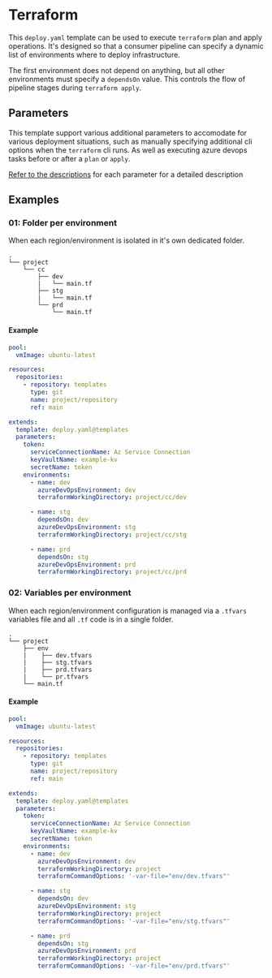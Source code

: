 # Terraform

This `deploy.yaml` template can be used to execute `terraform` plan and apply operations.
It's designed so that a consumer pipeline can specify a dynamic list of environments where to deploy infrastructure.

The first environment does not depend on anything, but all other environments must specify a `dependsOn` value.
This controls the flow of pipeline stages during `terraform apply`.

## Parameters

This template support various additional parameters to accomodate for various deployment situations, such as manually specifying additional cli options when the `terraform` cli runs. As well as executing azure devops tasks before or after a `plan` or `apply`.

[Refer to the descriptions](deploy.yaml) for each parameter for a detailed description

## Examples

### 01: Folder per environment

When each region/environment is isolated in it's own dedicated folder.

```
.
└── project
    └── cc
        ├── dev
        |   └── main.tf
        ├── stg
        |   └── main.tf
        └── prd
            └── main.tf
```

#### Example

```yaml
pool:
  vmImage: ubuntu-latest

resources:
  repositories:
    - repository: templates
      type: git
      name: project/repository
      ref: main

extends:
  template: deploy.yaml@templates
  parameters:
    token:
      serviceConnectionName: Az Service Connection
      keyVaultName: example-kv
      secretName: token
    environments:
      - name: dev
        azureDevOpsEnvironment: dev
        terraformWorkingDirectory: project/cc/dev

      - name: stg
        dependsOn: dev
        azureDevOpsEnvironment: stg
        terraformWorkingDirectory: project/cc/stg

      - name: prd
        dependsOn: stg
        azureDevOpsEnvironment: prd
        terraformWorkingDirectory: project/cc/prd
```

### 02: Variables per environment

When each region/environment configuration is managed via a `.tfvars` variables file and all `.tf` code is in a single folder.

```
.
└── project
    ├── env
    |    ├── dev.tfvars
    |    ├── stg.tfvars
    |    ├── prd.tfvars
    |    └── pr.tfvars
    └── main.tf
```

#### Example

```yaml
pool:
  vmImage: ubuntu-latest

resources:
  repositories:
    - repository: templates
      type: git
      name: project/repository
      ref: main

extends:
  template: deploy.yaml@templates
  parameters:
    token:
      serviceConnectionName: Az Service Connection
      keyVaultName: example-kv
      secretName: token
    environments:
      - name: dev
        azureDevOpsEnvironment: dev
        terraformWorkingDirectory: project
        terraformCommandOptions: '-var-file="env/dev.tfvars"'

      - name: stg
        dependsOn: dev
        azureDevOpsEnvironment: stg
        terraformWorkingDirectory: project
        terraformCommandOptions: '-var-file="env/stg.tfvars"'

      - name: prd
        dependsOn: stg
        azureDevOpsEnvironment: prd
        terraformWorkingDirectory: project
        terraformCommandOptions: '-var-file="env/prd.tfvars"'
```
